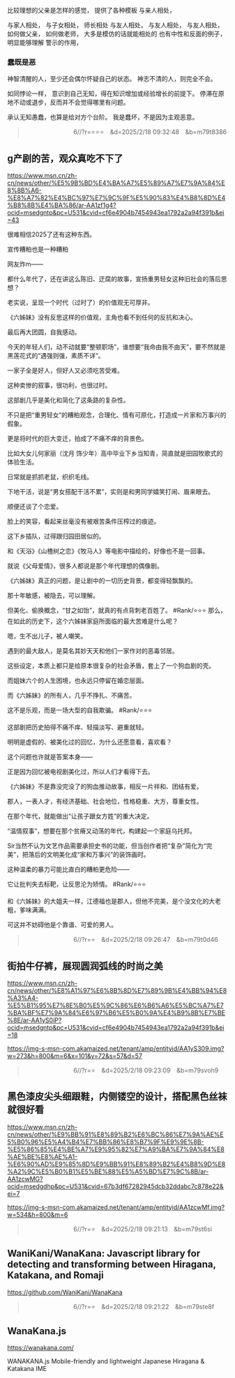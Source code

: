 比较理想的父亲是怎样的感觉，
提供了各种模板
与亲人相处，

与家人相处，
与子女相处，
师长相处
与友人相处，
与友人相处，
与友人相处，
如何做父亲，
如何做老师，
大多是模仿的话就能相处的
也有中性和反面的例子，明显能够理解
警示的作用，

### 蠢既是恶
神智清醒的人，至少还会偶尔怀疑自己的状态。
神志不清的人，则完全不会。

如同悖论一样，
意识到自己无知，得在知识增加或经验增长的前提下。
停滞在原地不动或退步，反而并不会觉得哪里有问题。

承认无知愚蠢，也算是给对方个台阶。
我是蠢坏，不是因为主观恶意。

>　　　　　　　　6//?r=⭐⭐⭐　&d=2025/2/18 09:32:48　&b=m79t8386
## g产剧的苦，观众真吃不下了
https://www.msn.cn/zh-cn/news/other/%E5%9B%BD%E4%BA%A7%E5%89%A7%E7%9A%84%E8%8B%A6-%E8%A7%82%E4%BC%97%E7%9C%9F%E5%90%83%E4%B8%8D%E4%B8%8B%E4%BA%86/ar-AA1zf1g4?ocid=msedgntp&pc=U531&cvid=cf6e4904b7454943ea1792a2a94f391b&ei=43

很难相信2025了还有这种东西。

宣传糟粕也是一种糟粕

网友炸m——

都什么年代了，还在讲这么陈旧、迂腐的故事，宣扬重男轻女这种旧社会的落后思想？

老实说，呈现一个时代（过时了）的价值观无可厚非。

《六姊妹》没有反思这样的价值观，主角也看不到任何的反抗和决心。

最后再大团圆，自我感动。

今天的年轻人们，动不动就要“整顿职场”，谁想要“我命由我不由天”，要不然就是黑莲花式的“遇强则强，素质不详”。

一家子全是好人，但好人又必须吃苦受难。

这种卖惨的叙事，很功利，也很过时。

这部剧几乎是美化和简化了这条路的复杂性。

不只是把“重男轻女”的糟粕观念，合理化、情有可原化，打造成一片家和万事兴的假象。

更是将时代的巨大变迁，拍成了不痛不痒的背景色。

比如大女儿何家丽（沈月 饰少年）高中毕业下乡当知青，简直就是田园牧歌式的体验生活。

日常就是抓抓老鼠，织织毛线。

下地干活，说是“男女搭配干活不累”，实则是和男同学嬉笑打闹、眉来眼去。

顺便还谈了个恋爱。

脸上的笑容，看起来丝毫没有被艰苦条件压榨过的痕迹。

这下乡插队，过得跟归园田居似的。

和《天浴》《山楂树之恋》《牧马人》等电影中描绘的，好像也不是一回事。

就说《父母爱情》，很多人都说是那个年代理想的偶像剧。

《六姊妹》真正的问题，是让剧中的一切历史背景，都变得轻飘飘的。

那十年敏感，被隐去，可以理解。

但美化、偷换概念，“甘之如饴”，就真的有点背刺老百姓了。
#Rank/⭐⭐⭐ 
那么，在如此的历史下，这个六姊妹家庭所面临的最大苦难是什么呢？

嗯，生不出儿子，被人嘲笑。

遇到的最大敌人，是莫名其妙天天和他们一家作对的恶毒邻居。

这些设定，本质上都只是给原本很复杂的社会矛盾，套上了一个狗血剧的壳。

而姐妹六个的人生困境，也永远只停留在婚恋层面。

而《六姊妹》的所有人，几乎不挣扎、不痛苦。

这不是乐观，而是一场大型的自我欺骗。
#Rank/⭐⭐⭐ 

这部剧把历史拍得不痛不痒、轻描淡写、避重就轻。

明明是虚假的、被美化过的回忆，为什么还愿意看，喜欢看？

这个问题也许就是答案本身——

正是因为回忆被电视剧美化过，所以人们才看得下去。

《六姊妹》不是靠没完没了的狗血推动故事，相反一片祥和、团结有爱。

郡人，一表人才，有经济基础、社会地位，性格稳重、大方，尊重女性。

在那个年代，就能做出“让孩子跟女方姓”的重大决定。

“温情叙事”，想要在那个贫瘠又动荡的年代，构建起一个家庭乌托邦。

Sir当然不认为文艺作品需要承担史书的功能，但当创作者把“复杂”简化为“完美”，把落后的文明美化成“家和万事兴”的装饰画时。

这种温柔的暴力可能比直白的糟粕更危险——

它让批判失去标靶，让反思沦为矫情。
#Rank/⭐⭐⭐ 

和《六姊妹》的大姐夫一样，江德福也是郡人，但他不完美，是个没文化的大老粗，爹味满满。

可这并不妨碍他是个靠谱、可爱的男人。

>　　　　　　　　6//?r=⭐　&d=2025/2/18 09:26:47　&b=m79t0d46
## 街拍牛仔裤，展现圆润弧线的时尚之美
https://www.msn.cn/zh-cn/news/other/%E8%A1%97%E6%8B%8D%E7%89%9B%E4%BB%94%E8%A3%A4-%E5%B1%95%E7%8E%B0%E5%9C%86%E6%B6%A6%E5%BC%A7%E7%BA%BF%E7%9A%84%E6%97%B6%E5%B0%9A%E4%B9%8B%E7%BE%8E/ar-AA1yS0iP?ocid=msedgntp&pc=U531&cvid=cf6e4904b7454943ea1792a2a94f391b&ei=18

https://img-s-msn-com.akamaized.net/tenant/amp/entityid/AA1yS309.img?w=273&h=800&m=6&x=101&y=72&s=57&d=57

>　　　　　　　　6//?r=⭐　&d=2025/2/18 09:23:09　&b=m79svoh9
## 黑色漆皮尖头细跟鞋，内侧镂空的设计，搭配黑色丝袜就很好看
https://www.msn.cn/zh-cn/news/other/%E9%BB%91%E8%89%B2%E6%BC%86%E7%9A%AE%E5%B0%96%E5%A4%B4%E7%BB%86%E8%B7%9F%E9%9E%8B-%E5%86%85%E4%BE%A7%E9%95%82%E7%A9%BA%E7%9A%84%E8%AE%BE%E8%AE%A1-%E6%90%AD%E9%85%8D%E9%BB%91%E8%89%B2%E4%B8%9D%E8%A2%9C%E5%B0%B1%E5%BE%88%E5%A5%BD%E7%9C%8B/ar-AA1zcwMG?ocid=msedgdhp&pc=U531&cvid=67b3df67282945dcb32ddabc7c878e22&ei=7

https://img-s-msn-com.akamaized.net/tenant/amp/entityid/AA1zcwMf.img?w=534&h=800&m=6

>　　　　　　　　6//?r=⭐　&d=2025/2/18 09:21:13　&b=m79st6si
## WaniKani/WanaKana: Javascript library for detecting and transforming between Hiragana, Katakana, and Romaji
https://github.com/WaniKani/WanaKana

>　　　　　　　　6//?r=⭐　&d=2025/2/18 09:21:22　&b=m79ste8f
## WanaKana.js
https://wanakana.com/


WANAKANA.js
Mobile-friendly and lightweight
Japanese Hiragana & Katakana IME

